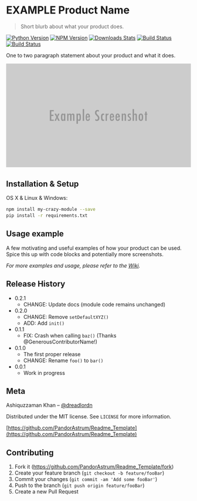 # EXAMPLE Product Name 
> Short blurb about what your product does.

[![Python Version][python-image]][python-url]
[![NPM Version][npm-image]][npm-url]
[![Downloads Stats][npm-downloads]][npm-url]
[![Build Status][travis-image]][travis-url]
[![Build Status][appveyor-image]][appveyor-url]

One to two paragraph statement about your product and what it does.

![header-pic]

## Installation & Setup

OS X & Linux & Windows:

```bash
npm install my-crazy-module --save
pip install -r requirements.txt
```

## Usage example

A few motivating and useful examples of how your product can be used. Spice this up with code blocks and potentially more screenshots.

_For more examples and usage, please refer to the [Wiki][wiki]._


## Release History

* 0.2.1
    * CHANGE: Update docs (module code remains unchanged)
* 0.2.0
    * CHANGE: Remove `setDefaultXYZ()`
    * ADD: Add `init()`
* 0.1.1
    * FIX: Crash when calling `baz()` (Thanks @GenerousContributorName!)
* 0.1.0
    * The first proper release
    * CHANGE: Rename `foo()` to `bar()`
* 0.0.1
    * Work in progress

## Meta

Ashiquzzaman Khan – [@dreadlordn](https://twitter.com/dreadlordn)

Distributed under the MIT license. See ``LICENSE`` for more information.

[https://github.com/PandorAstrum/Readme_Template](https://github.com/PandorAstrum/Readme_Template)

## Contributing

1. Fork it (<https://github.com/PandorAstrum/Readme_Template/fork>)
2. Create your feature branch (`git checkout -b feature/fooBar`)
3. Commit your changes (`git commit -am 'Add some fooBar'`)
4. Push to the branch (`git push origin feature/fooBar`)
5. Create a new Pull Request

<!-- Markdown link & img dfn's -->
[python-image]: https://img.shields.io/badge/Python-3.6-yellowgreen.svg?style=flat-square
[python-url]: https://www.python.org/

[npm-image]: https://img.shields.io/npm/v/datadog-metrics.svg?style=flat-square
[npm-url]: https://www.npmjs.com/
[npm-downloads]: https://img.shields.io/npm/dm/datadog-metrics.svg?style=flat-square

[travis-image]: https://travis-ci.org/PandorAstrum/_vault.svg?branch=master
[travis-url]: https://travis-ci.org/PandorAstrum/_vault

[appveyor-image]: https://ci.appveyor.com/api/projects/status/8dxrtild5jew79pq?svg=true
[appveyor-url]: https://ci.appveyor.com/project/PandorAstrum/vault

[wiki]: https://github.com/yourname/yourproject/wiki

<!-- Header Pictures and Other media-->
[header-pic]: header.png

